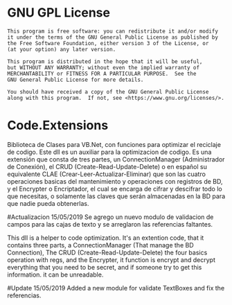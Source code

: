 # GNU GPL License    
    This program is free software: you can redistribute it and/or modify
    it under the terms of the GNU General Public License as published by
    the Free Software Foundation, either version 3 of the License, or
    (at your option) any later version.

    This program is distributed in the hope that it will be useful,
    but WITHOUT ANY WARRANTY; without even the implied warranty of
    MERCHANTABILITY or FITNESS FOR A PARTICULAR PURPOSE.  See the
    GNU General Public License for more details.

    You should have received a copy of the GNU General Public License
    along with this program.  If not, see <https://www.gnu.org/licenses/>.

# Code.Extensions
Biblioteca de Clases para VB.Net, con funciones para optimizar el reciclaje de codigo.
Este dll es un auxiliar para la optimizacion de codigo.
Es una extensión que consta de tres partes, un ConnectionManager (Administrador de Conexión), 
el CRUD (Create-Read-Update-Delete) o en español su equivalente CLAE (Crear-Leer-Actualizar-Eliminar) que son las cuatro operaciones basicas
del mantenimiento y operaciones con registros de BD, y el Encrypter o Encriptador, 
el cual se encarga de cifrar y descifrar todo lo que necesitas, o solamente las claves que serán almacenadas en la BD para que nadie 
pueda obtenerlas.

#Actualizacion 15/05/2019
Se agrego un nuevo modulo de validacion de campos para las cajas de texto y se arreglaron las referencias faltantes.

This dll is a helper to code optimization. It's an extention code, that it contains three parts, a ConnectionManager 
(That manage the BD Connection), The CRUD (Create-Read-Update-Delete) the four basics operation with regs, and the Encrypter, 
it function is encrypt and decrypt everything that you need to be secret, and if someone try to get this information. it can be unreadable.

#Update 15/05/2019
Added a new module for validate TextBoxes and fix the referencias.
